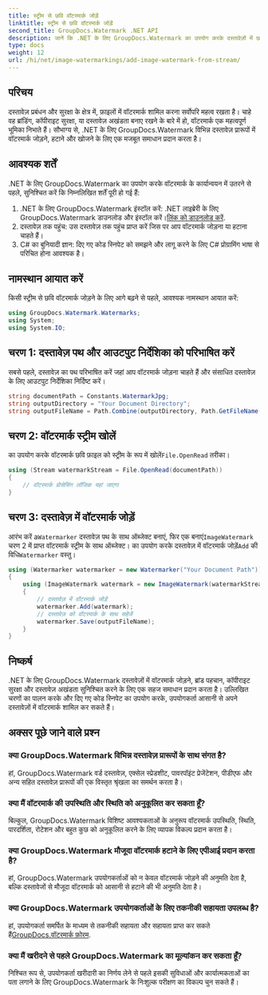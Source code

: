 ```yaml
---
title: स्ट्रीम से छवि वॉटरमार्क जोड़ें
linktitle: स्ट्रीम से छवि वॉटरमार्क जोड़ें
second_title: GroupDocs.Watermark .NET API
description: जानें कि .NET के लिए GroupDocs.Watermark का उपयोग करके दस्तावेज़ों में छवि वॉटरमार्क कैसे जोड़ें। निर्बाध वॉटरमार्क एकीकरण के लिए हमारी चरण-दर-चरण मार्गदर्शिका का पालन करें।
type: docs
weight: 12
url: /hi/net/image-watermarkings/add-image-watermark-from-stream/
---
```

## परिचय
दस्तावेज़ प्रबंधन और सुरक्षा के क्षेत्र में, फ़ाइलों में वॉटरमार्क शामिल करना सर्वोपरि महत्व रखता है। चाहे वह ब्रांडिंग, कॉपीराइट सुरक्षा, या दस्तावेज़ अखंडता बनाए रखने के बारे में हो, वॉटरमार्क एक महत्वपूर्ण भूमिका निभाते हैं। सौभाग्य से, .NET के लिए GroupDocs.Watermark विभिन्न दस्तावेज़ प्रारूपों में वॉटरमार्क जोड़ने, हटाने और खोजने के लिए एक मजबूत समाधान प्रदान करता है।
## आवश्यक शर्तें
.NET के लिए GroupDocs.Watermark का उपयोग करके वॉटरमार्क के कार्यान्वयन में उतरने से पहले, सुनिश्चित करें कि निम्नलिखित शर्तें पूरी हो गई हैं:
1.  .NET के लिए GroupDocs.Watermark इंस्टॉल करें: .NET लाइब्रेरी के लिए GroupDocs.Watermark डाउनलोड और इंस्टॉल करें।[लिंक को डाउनलोड करें](https://releases.groupdocs.com/Watermark/net/).
2. दस्तावेज़ तक पहुंच: उस दस्तावेज़ तक पहुंच प्राप्त करें जिस पर आप वॉटरमार्क जोड़ना या हटाना चाहते हैं।
3. C# का बुनियादी ज्ञान: दिए गए कोड स्निपेट को समझने और लागू करने के लिए C# प्रोग्रामिंग भाषा से परिचित होना आवश्यक है।

## नामस्थान आयात करें
किसी स्ट्रीम से छवि वॉटरमार्क जोड़ने के लिए आगे बढ़ने से पहले, आवश्यक नामस्थान आयात करें:
```csharp
using GroupDocs.Watermark.Watermarks;
using System;
using System.IO;
```

## चरण 1: दस्तावेज़ पथ और आउटपुट निर्देशिका को परिभाषित करें
सबसे पहले, दस्तावेज़ का पथ परिभाषित करें जहां आप वॉटरमार्क जोड़ना चाहते हैं और संसाधित दस्तावेज़ के लिए आउटपुट निर्देशिका निर्दिष्ट करें।
```csharp
string documentPath = Constants.WatermarkJpg;
string outputDirectory = "Your Document Directory";
string outputFileName = Path.Combine(outputDirectory, Path.GetFileName(documentPath));
```
## चरण 2: वॉटरमार्क स्ट्रीम खोलें
 का उपयोग करके वॉटरमार्क छवि फ़ाइल को स्ट्रीम के रूप में खोलें`File.OpenRead` तरीका।
```csharp
using (Stream watermarkStream = File.OpenRead(documentPath))
{
    // वॉटरमार्क प्रोसेसिंग लॉजिक यहां जाएगा
}
```
## चरण 3: दस्तावेज़ में वॉटरमार्क जोड़ें
 आरंभ करें a`Watermarker` दस्तावेज़ पथ के साथ ऑब्जेक्ट बनाएं, फिर एक बनाएं`ImageWatermark` चरण 2 में प्राप्त वॉटरमार्क स्ट्रीम के साथ ऑब्जेक्ट। का उपयोग करके दस्तावेज़ में वॉटरमार्क जोड़ें`Add` की विधि`Watermarker` वस्तु।
```csharp
using (Watermarker watermarker = new Watermarker("Your Document Path"))
{
    using (ImageWatermark watermark = new ImageWatermark(watermarkStream))
    {
        // दस्तावेज़ में वॉटरमार्क जोड़ें
        watermarker.Add(watermark);
        // दस्तावेज़ को वॉटरमार्क के साथ सहेजें
        watermarker.Save(outputFileName);
    }
}
```

## निष्कर्ष
.NET के लिए GroupDocs.Watermark दस्तावेज़ों में वॉटरमार्क जोड़ने, ब्रांड पहचान, कॉपीराइट सुरक्षा और दस्तावेज़ अखंडता सुनिश्चित करने के लिए एक सहज समाधान प्रदान करता है। उल्लिखित चरणों का पालन करके और दिए गए कोड स्निपेट का उपयोग करके, उपयोगकर्ता आसानी से अपने दस्तावेज़ों में वॉटरमार्क शामिल कर सकते हैं।
## अक्सर पूछे जाने वाले प्रश्न
### क्या GroupDocs.Watermark विभिन्न दस्तावेज़ प्रारूपों के साथ संगत है?
हां, GroupDocs.Watermark वर्ड दस्तावेज़, एक्सेल स्प्रेडशीट, पावरपॉइंट प्रेजेंटेशन, पीडीएफ और अन्य सहित दस्तावेज़ प्रारूपों की एक विस्तृत श्रृंखला का समर्थन करता है।
### क्या मैं वॉटरमार्क की उपस्थिति और स्थिति को अनुकूलित कर सकता हूँ?
बिल्कुल, GroupDocs.Watermark विशिष्ट आवश्यकताओं के अनुरूप वॉटरमार्क उपस्थिति, स्थिति, पारदर्शिता, रोटेशन और बहुत कुछ को अनुकूलित करने के लिए व्यापक विकल्प प्रदान करता है।
### क्या GroupDocs.Watermark मौजूदा वॉटरमार्क हटाने के लिए एपीआई प्रदान करता है?
हां, GroupDocs.Watermark उपयोगकर्ताओं को न केवल वॉटरमार्क जोड़ने की अनुमति देता है, बल्कि दस्तावेजों से मौजूदा वॉटरमार्क को आसानी से हटाने की भी अनुमति देता है।
### क्या GroupDocs.Watermark उपयोगकर्ताओं के लिए तकनीकी सहायता उपलब्ध है?
 हां, उपयोगकर्ता समर्पित के माध्यम से तकनीकी सहायता और सहायता प्राप्त कर सकते हैं[GroupDocs.वॉटरमार्क फ़ोरम](https://forum.groupdocs.com/c/watermark/19).
### क्या मैं खरीदने से पहले GroupDocs.Watermark का मूल्यांकन कर सकता हूँ?
निश्चित रूप से, उपयोगकर्ता खरीदारी का निर्णय लेने से पहले इसकी सुविधाओं और कार्यात्मकताओं का पता लगाने के लिए GroupDocs.Watermark के निःशुल्क परीक्षण का विकल्प चुन सकते हैं।